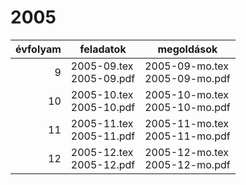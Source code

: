 # 2005

| évfolyam | feladatok | megoldások |
|---:|---|---|
| 9|2005-09.tex <br> 2005-09.pdf | 2005-09-mo.tex <br> 2005-09-mo.pdf|
| 10|2005-10.tex <br> 2005-10.pdf | 2005-10-mo.tex <br> 2005-10-mo.pdf|
| 11|2005-11.tex <br> 2005-11.pdf | 2005-11-mo.tex <br> 2005-11-mo.pdf|
| 12|2005-12.tex <br> 2005-12.pdf | 2005-12-mo.tex <br> 2005-12-mo.pdf|
